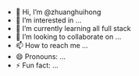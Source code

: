 - 👋 Hi, I’m @zhuanghuihong
- 👀 I’m interested in ...
- 🌱 I’m currently learning all full stack
- 💞️ I’m looking to collaborate on ...
- 📫 How to reach me ...
- 😄 Pronouns: ...
- ⚡ Fun fact: ...

<!---
zhuanghuihong/zhuanghuihong is a ✨ special ✨ repository because its `README.md` (this file) appears on your GitHub profile.
You can click the Preview link to take a look at your changes.
--->
